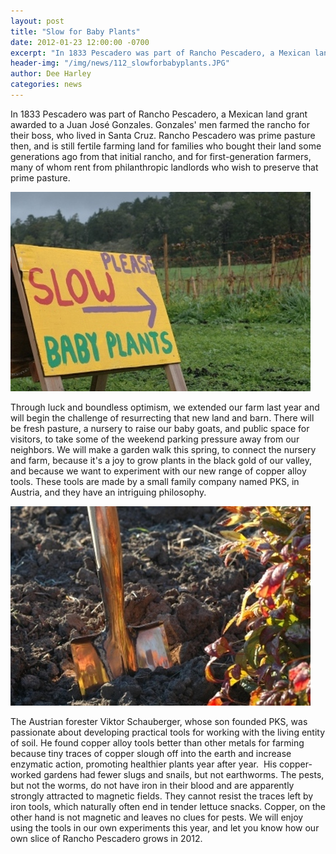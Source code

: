 ```yaml
---
layout: post
title: "Slow for Baby Plants"
date: 2012-01-23 12:00:00 -0700
excerpt: "In 1833 Pescadero was part of Rancho Pescadero, a Mexican land grant awarded to a Juan José Gonzales. ..."
header-img: "/img/news/112_slowforbabyplants.JPG"
author: Dee Harley
categories: news
---
```

In 1833 Pescadero was part of Rancho Pescadero, a Mexican land grant
awarded to a Juan José Gonzales. Gonzales' men farmed the rancho for
their boss, who lived in Santa Cruz. Rancho Pescadero was prime
pasture then, and is still fertile farming land for families who
bought their land some generations ago from that initial rancho, and
for first-generation farmers, many of whom rent from philanthropic
landlords who wish to preserve that prime pasture.

![image](/img/news/112_slowforbabyplants.JPG)

Through luck and boundless optimism, we extended our farm last year
and will begin the challenge of resurrecting that new land and barn.
There will be fresh pasture, a nursery to raise our baby goats, and
public space for visitors, to take some of the weekend parking
pressure away from our neighbors. We will make a garden walk this
spring, to connect the nursery and farm, because it's a joy to grow
plants in the black gold of our valley, and because we want to
experiment with our new range of copper alloy tools. These tools are
made by a small family company named PKS, in Austria, and they have an
intriguing philosophy.

![image](/img/news/112_spadeinsoil.JPG)

The Austrian forester Viktor Schauberger, whose son founded PKS, was
passionate about developing practical tools for working with the
living entity of soil. He found copper alloy tools better than other
metals for farming because tiny traces of copper slough off into the
earth and increase enzymatic action, promoting healthier plants year
after year.  His copper-worked gardens had fewer slugs and snails,
but not earthworms. The pests, but not the worms, do not have iron in
their blood and are apparently strongly attracted to magnetic fields.
They cannot resist the traces left by iron tools, which naturally
often end in tender lettuce snacks. Copper, on the other hand is not
magnetic and leaves no clues for pests. We will enjoy using the tools
in our own experiments this year, and let you know how our own slice
of Rancho Pescadero grows in 2012.

